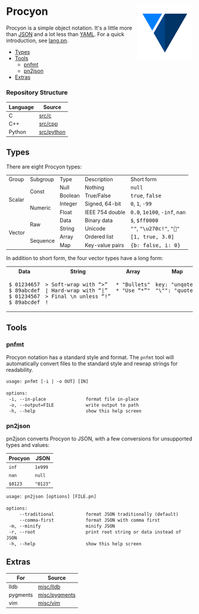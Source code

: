 # Procyon <img width="30%" align="right" src="doc/img/logo.svg"/>

Procyon is a simple object notation. It's a little more than
[JSON][json] and a lot less than [YAML][yaml]. For a quick introduction,
see [lang.pn][lang].

[json]: http://json.org
[yaml]: http://yaml.org
[lang]: doc/lang.pn

* [Types](#types)
* [Tools](#types)
  * [pnfmt](#pnfmt)
  * [pn2json](#pn2json)
* [Extras](#extras)

### Repository Structure

| Language  | Source                    |
|-----------|---------------------------|
| C         | [src/c](src/c)            |
| C++       | [src/cpp](src/cpp)        |
| Python    | [src/python](src/python)  |

## Types

There are eight Procyon types:

<table>
  <tr>
    <td>Group</td>
    <td>Subgroup</td>
    <td>Type</td>
    <td>Description</td>
    <td>Short form</td>
  </tr>
  <tr>
    <td rowspan="4">Scalar</td>
    <td rowspan="2">Const</td>
    <td>Null</td>
    <td>Nothing</td>
    <td><tt>null</tt></td>
  </tr>
  <tr>
    <td>Boolean</td>
    <td>True/False</td>
    <td><tt>true</tt>, <tt>false</tt></td>
  </tr>
  <tr>
    <td rowspan="2">Numeric</td>
    <td>Integer</td>
    <td>Signed, 64-bit</td>
    <td><tt>0</tt>, <tt>1</tt>, <tt>-99</tt></td>
  </tr>
  <tr>
    <td>Float</td>
    <td>IEEE 754 double</td>
    <td><tt>0.0</tt>, <tt>1e100</tt>, <tt>-inf</tt>, <tt>nan</tt></td>
  </tr>
  <tr>
    <td rowspan="4">Vector</td>
    <td rowspan="2">Raw</td>
    <td>Data</td>
    <td>Binary data</td>
    <td><tt>$</tt>, <tt>$ff0000</tt></td>
  </tr>
  <tr>
    <td>String</td>
    <td>Unicode</td>
    <td><tt>""</tt>, <tt>"\u270c!"</tt>, <tt>"🍱"</tt></td>
  </tr>
  <tr>
    <td rowspan="2">Sequence</td>
    <td>Array</td>
    <td>Ordered list</td>
    <td><tt>[1, true, 3.0]</tt></td>
  </tr>
  <tr>
    <td>Map</td>
    <td>Key-value pairs</td>
    <td><tt>{b: false, i: 0}</tt></td>
  </tr>
</table>

In addition to short form, the four vector types have a long form:

<table>
  <tr>
    <th>Data</th>
    <th>String</th>
    <th>Array</th>
    <th>Map</th>
  </tr>
  <tr>
    <td valign="top">
      <pre>$ 01234657&#xa;$ 89abcdef&#xa;$ 01234567&#xa;$ 89abcdef</pre>
    </td>
    <td valign="top">
      <pre>&gt; Soft-wrap with “&gt;”&#xa;| Hard-wrap with “|”&#xa;&gt; Final \n unless “!”&#xa!</pre>
    </td>
    <td valign="top">
      <pre>* "Bullets"&#xa;* "Use “*”"</pre>
    </td>
    <td valign="top">
      <pre>key: "unqoted"&#xa;"\"": "quoted"</pre>
    </td>
  </tr>
</table>

## Tools

### pnfmt

Procyon notation has a standard style and format. The `pnfmt` tool will
automatically convert files to the standard style and rewrap strings for
readability.

    usage: pnfmt [-i | -o OUT] [IN]

    options:
     -i, --in-place               format file in-place
     -o, --output=FILE            write output to path
     -h, --help                   show this help screen

### pn2json

pn2json converts Procyon to JSON, with a few conversions for unsupported
types and values:

|Procyon  |JSON    |
|---------|--------|
|`inf`    |`1e999` |
|`nan`    |`null`  |
|`$0123`  |`"0123"`|

    usage: pn2json [options] [FILE.pn]

    options:
         --traditional            format JSON traditionally (default)
         --comma-first            format JSON with comma first
     -m, --minify                 minify JSON
     -r, --root                   print root string or data instead of JSON
     -h, --help                   show this help screen

## Extras

| For       | Source                          |
|-----------|---------------------------------|
| lldb      | [misc/lldb](misc/lldb)          |
| pygments  | [misc/pygments](misc/pygments)  |
| vim       | [misc/vim](misc/vim)            |
